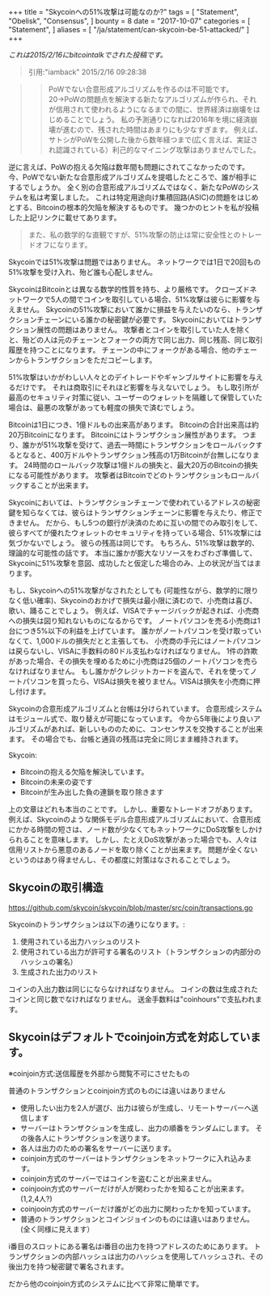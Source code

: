 +++
title = "Skycoinへの51%攻撃は可能なのか?"
tags = [
    "Statement",
    "Obelisk",
    "Consensus",
]
bounty = 8
date = "2017-10-07"
categories = [
    "Statement",
]
aliases = [
	"/ja/statement/can-skycoin-be-51-attacked/"
]
+++

*これは2015/2/16にbitcointalkでされた投稿です。*

> 引用:"iamback" 2015/2/16 09:28:38

> >PoWでない合意形成アルゴリズムを作るのは不可能です。
20→PoWの問題点を解決する新たなアルゴリズムが作られ、それが信用されて使われるようになるまでの間に、世界経済は崩壊をはじめることでしょう。
私の予測通りになれば2016年を境に経済崩壊が進むので、残された時間はあまりにも少なすぎます。
例えば、サトシがPoWを公開した後から数年経つまで(広く言えば、実証され認識されている）利己的なマイニング攻撃はありませんでした。

逆に言えば、PoWの抱える欠陥は数年間も問題にされてこなかったのです。
今、PoWでない新たな合意形成アルゴリズムを提唱したところで、誰が相手にするでしょうか。
全く別の合意形成アルゴリズムではなく、新たなPoWのシステムを私は考案しました。
これは特定用途向け集積回路(ASIC)の問題をはじめとする、Bitcoinの根本的欠陥を解決するものです。
幾つかのヒントを私が投稿した上記リンクに載せてあります。

> また、私の数学的な直観ですが、51%攻撃の防止は常に安全性とのトレードオフになります。

Skycoinでは51%攻撃は問題ではありません。
ネットワークでは1日で20回もの51%攻撃を受け入れ、殆ど誰も心配しません。


SkycoinはBitcoinとは異なる数学的性質を持ち、より厳格です。
クローズドネットワークで5人の間でコインを取引している場合、51%攻撃は彼らに影響を与えません。
Skycoinの51%攻撃において誰かに損益を与えたいのなら、トランザクションチェーンにいる誰かの秘密鍵が必要です。
Skycoinにおいてはトランザクション展性の問題はありません。
攻撃者とコインを取引していた人を除くと、殆どの人は元のチェーンとフォークの両方で同じ出力、同じ残高、同じ取引履歴を持つことになります。
チェーンの中にフォークがある場合、他のチェーンからトランザクションをただコピーします。

51%攻撃はいかがわしい人々とのデイトレードやギャンブルサイトに影響を与えるだけです。
それは商取引にそれほど影響を与えないでしょう。
もし取引所が最高のセキュリティ対策に従い、ユーザーのウォレットを隔離して保管していた場合は、最悪の攻撃があっても軽度の損失で済むでしょう。

Bitcoinは1日につき、1億ドルもの出来高があります。
Bitcoinの合計出来高は約20万Bitcoinになります。
Bitcoinにはトランザクション展性があります。
つまり、誰かが51%攻撃を受けて、過去一時間にトランザクションをロールバックするとなると、400万ドルやトランザクション残高の1万Bitcoinが台無しになります。
24時間のロールバック攻撃は1億ドルの損失と、最大20万のBitcoinの損失になる可能性があります。
攻撃者はBitcoinでどのトランザクションもロールバックすることが出来ます。

Skycoinにおいては、トランザクションチェーンで使われているアドレスの秘密鍵を知らなくては、彼らはトランザクションチェーンに影響を与えたり、修正できません。
だから、もし5つの銀行が決済のために互いの間でのみ取引をして、彼らすべてが優れたウォレットのセキュリティを持っている場合、51%攻撃には気づかないでしょう。
彼らの残高は同じです。
もちろん、51%攻撃は数学的、理論的な可能性の話です。
本当に誰かが膨大なリソースをわざわざ準備して、Skycoinに51%攻撃を意図、成功したと仮定した場合のみ、上の状況が当てはまります。

もし、Skycoinへの51%攻撃がなされたとしても (可能性ながら、数学的に限りなく低い確率)、Skycoinのおかげで損失は最小限に済むので、小売商は喜び、歌い、踊ることでしょう。
例えば、VISAでチャージバックが起きれば、小売商への損失は図り知れないものになるからです。
ノートパソコンを売る小売商は1台につき5%以下の利益を上げています。
誰かがノートパソコンを受け取っていなくて、1,000ドルの損失だとと主張しても、 小売商の手元にはノートパソコンは戻らないし、VISAに手数料の80ドル支払わなければなりません。
1件の詐欺があった場合、その損失を埋めるために小売商は25個のノートパソコンを売らなければなりません。
もし誰かがクレジットカードを盗んで、それを使ってノートパソコンを買ったら、VISAは損失を被りません。VISAは損失を小売商に押し付けます。

Skycoinの合意形成アルゴリズムと台帳は分けられています。
合意形成システムはモジュール式で、取り替えが可能になっています。
今から5年後により良いアルゴリズムがあれば、新しいもののために、コンセンサスを交換することが出来ます。
その場合でも、台帳と通貨の残高は完全に同じまま維持されます。

Skycoin:

- Bitcoinの抱える欠陥を解決しています。
- Bitcoinの未来の姿です
- Bitcoinが生み出した負の連鎖を取り除きます

上の文章はどれも本当のことです。
しかし、重要なトレードオフがあります。
例えば、Skycoinのような関係モデル合意形成アルゴリズムにおいて、合意形成にかかる時間の短さは、ノード数が少なくてもネットワークにDoS攻撃をしかけられることを意味します。
しかし、たとえDoS攻撃があった場合でも、人々は信用リストから悪意のあるノードを取り除くことが出来ます。
問題が全くないというのはあり得ませんし、その都度に対策はなされることでしょう。

## Skycoinの取引構造

https://github.com/skycoin/skycoin/blob/master/src/coin/transactions.go

Skycoinのトランザクションは以下の通りになります。:

1) 使用されている出力ハッシュのリスト
2) 使用されている出力が許可する署名のリスト（トランザクションの内部分のハッシュの署名）
3) 生成された出力のリスト

コインの入出力数は同じにならなければなりません。
コインの数は生成されたコインと同じ数でなければなりません。
送金手数料は"coinhours"で支払われます。

## Skycoinはデフォルトでcoinjoin方式を対応しています。
※coinjoin方式:送信履歴を外部から閲覧不可にさせたもの

普通のトランザクションとcoinjoin方式のものには違いはありません

- 使用したい出力を2人が選び、出力は彼らが生成し、リモートサーバーへ送信します
- サーバーはトランザクションを生成し、出力の順番をランダムにします。
その後各人にトランザクションを送ります。
- 各人は出力のための署名をサーバーに送ります。
- coinjoin方式のサーバーはトランザクションをネットワークに入れ込みます。
- coinjoin方式のサーバーではコインを盗むことが出来ません。
- coinjooin方式のサーバーだけが人が関わったかを知ることが出来ます。(1,2,4人?)
- coinjooin方式のサーバーだけ誰がどの出力に関わったかを知っています。
- 普通のトランザクションとコインジョインのものには違いはありません。(全く同様に見えます）

i番目のスロットにある署名はi番目の出力を持つアドレスのためにあります。
トランザクションの内部ハッシュは出力のハッシュを使用してハッシュされ、その後出力を持つ秘密鍵で署名されます。

だから他のcoinjoin方式のシステムに比べて非常に簡単です。
